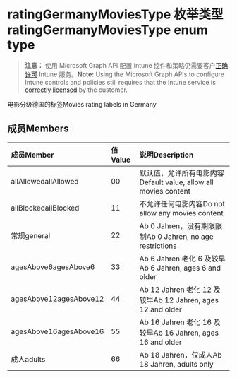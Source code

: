 # <a name="ratinggermanymoviestype-enum-type"></a><span data-ttu-id="dd3c2-101">ratingGermanyMoviesType 枚举类型</span><span class="sxs-lookup"><span data-stu-id="dd3c2-101">ratingGermanyMoviesType enum type</span></span>

> <span data-ttu-id="dd3c2-102">**注意：** 使用 Microsoft Graph API 配置 Intune 控件和策略仍需要客户[正确许可](https://go.microsoft.com/fwlink/?linkid=839381) Intune 服务。</span><span class="sxs-lookup"><span data-stu-id="dd3c2-102">**Note:** Using the Microsoft Graph APIs to configure Intune controls and policies still requires that the Intune service is [correctly licensed](https://go.microsoft.com/fwlink/?linkid=839381) by the customer.</span></span>

<span data-ttu-id="dd3c2-103">电影分级德国的标签</span><span class="sxs-lookup"><span data-stu-id="dd3c2-103">Movies rating labels in Germany</span></span>
## <a name="members"></a><span data-ttu-id="dd3c2-104">成员</span><span class="sxs-lookup"><span data-stu-id="dd3c2-104">Members</span></span>
|<span data-ttu-id="dd3c2-105">成员</span><span class="sxs-lookup"><span data-stu-id="dd3c2-105">Member</span></span>|<span data-ttu-id="dd3c2-106">值</span><span class="sxs-lookup"><span data-stu-id="dd3c2-106">Value</span></span>|<span data-ttu-id="dd3c2-107">说明</span><span class="sxs-lookup"><span data-stu-id="dd3c2-107">Description</span></span>|
|:---|:---|:---|
|<span data-ttu-id="dd3c2-108">allAllowed</span><span class="sxs-lookup"><span data-stu-id="dd3c2-108">allAllowed</span></span>|<span data-ttu-id="dd3c2-109">0</span><span class="sxs-lookup"><span data-stu-id="dd3c2-109">0</span></span>|<span data-ttu-id="dd3c2-110">默认值，允许所有电影内容</span><span class="sxs-lookup"><span data-stu-id="dd3c2-110">Default value, allow all movies content</span></span>|
|<span data-ttu-id="dd3c2-111">allBlocked</span><span class="sxs-lookup"><span data-stu-id="dd3c2-111">allBlocked</span></span>|<span data-ttu-id="dd3c2-112">1</span><span class="sxs-lookup"><span data-stu-id="dd3c2-112">1</span></span>|<span data-ttu-id="dd3c2-113">不允许任何电影内容</span><span class="sxs-lookup"><span data-stu-id="dd3c2-113">Do not allow any movies content</span></span>|
|<span data-ttu-id="dd3c2-114">常规</span><span class="sxs-lookup"><span data-stu-id="dd3c2-114">general</span></span>|<span data-ttu-id="dd3c2-115">2</span><span class="sxs-lookup"><span data-stu-id="dd3c2-115">2</span></span>|<span data-ttu-id="dd3c2-116">Ab 0 Jahren，没有期限限制</span><span class="sxs-lookup"><span data-stu-id="dd3c2-116">Ab 0 Jahren, no age restrictions</span></span>|
|<span data-ttu-id="dd3c2-117">agesAbove6</span><span class="sxs-lookup"><span data-stu-id="dd3c2-117">agesAbove6</span></span>|<span data-ttu-id="dd3c2-118">3</span><span class="sxs-lookup"><span data-stu-id="dd3c2-118">3</span></span>|<span data-ttu-id="dd3c2-119">Ab 6 Jahren 老化 6 及较早</span><span class="sxs-lookup"><span data-stu-id="dd3c2-119">Ab 6 Jahren, ages 6 and older</span></span>|
|<span data-ttu-id="dd3c2-120">agesAbove12</span><span class="sxs-lookup"><span data-stu-id="dd3c2-120">agesAbove12</span></span>|<span data-ttu-id="dd3c2-121">4</span><span class="sxs-lookup"><span data-stu-id="dd3c2-121">4</span></span>|<span data-ttu-id="dd3c2-122">Ab 12 Jahren 老化 12 及较早</span><span class="sxs-lookup"><span data-stu-id="dd3c2-122">Ab 12 Jahren, ages 12 and older</span></span>|
|<span data-ttu-id="dd3c2-123">agesAbove16</span><span class="sxs-lookup"><span data-stu-id="dd3c2-123">agesAbove16</span></span>|<span data-ttu-id="dd3c2-124">5</span><span class="sxs-lookup"><span data-stu-id="dd3c2-124">5</span></span>|<span data-ttu-id="dd3c2-125">Ab 16 Jahren 老化 16 及较早</span><span class="sxs-lookup"><span data-stu-id="dd3c2-125">Ab 16 Jahren, ages 16 and older</span></span>|
|<span data-ttu-id="dd3c2-126">成人</span><span class="sxs-lookup"><span data-stu-id="dd3c2-126">adults</span></span>|<span data-ttu-id="dd3c2-127">6</span><span class="sxs-lookup"><span data-stu-id="dd3c2-127">6</span></span>|<span data-ttu-id="dd3c2-128">Ab 18 Jahren，仅成人</span><span class="sxs-lookup"><span data-stu-id="dd3c2-128">Ab 18 Jahren, adults only</span></span>|



